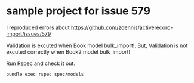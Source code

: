 # sample project for issue 579

I reproduced errors about
https://github.com/zdennis/activerecord-import/issues/579

Validation is excuted when Book model bulk_import!.
But, Validation is not excuted correctly when Book2 model bulk_import!

Run Rspec and check it out.

`bundle exec rspec spec/models`
